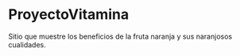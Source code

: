 # ProyectoVitamina
Sitio que muestre los beneficios de la fruta naranja y sus naranjosos cualidades.

